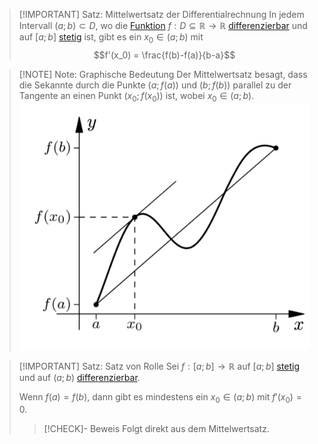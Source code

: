 > [!IMPORTANT] Satz: Mittelwertsatz der Differentialrechnung
> In jedem Intervall $(a;b) \subset D$, wo die [Funktion](../../Funktionen/Funktion.md) $f: D \subseteq \mathbb{R}\to\mathbb{R}$ [differenzierbar](../Ableitung%20und%20Differenzierbarkeit.md) und auf $[a;b]$ [stetig](../../Grenzwerte%20von%20Funktionen/Stetigkeit/Stetigkeit.md) ist, gibt es ein $x_0 \in (a;b)$ mit
> $$f'(x_0) = \frac{f(b)-f(a)}{b-a}$$

> [!NOTE] Note: Graphische Bedeutung
> Der Mittelwertsatz besagt, dass die Sekannte durch die Punkte $(a; f(a))$ und $(b; f(b))$ parallel zu der Tangente an einen Punkt $(x_0; f(x_0))$ ist, wobei $x_0\in (a;b)$.
> ![](../Resources/Mittelwertsatz.png)


> [!IMPORTANT] Satz: Satz von Rolle
> Sei $f: [a;b] \to \mathbb {R}$ auf  $[a;b]$ [stetig](../../Grenzwerte%20von%20Funktionen/Stetigkeit/Stetigkeit.md) und auf $(a; b)$ [differenzierbar](../Ableitung%20und%20Differenzierbarkeit.md).
> 
> Wenn $f(a)=f(b)$, dann gibt es mindestens ein $x_0\in (a; b)$ mit  $f'(x_0) = 0$.
> > [!CHECK]- Beweis
> > Folgt direkt aus dem Mittelwertsatz.